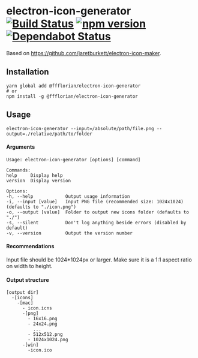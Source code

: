 # electron-icon-generator [![Build Status](https://action-badges.now.sh/ffflorian/electron-icon-generator)](https://github.com/ffflorian/electron-icon-generator/actions/) [![npm version](https://img.shields.io/npm/v/@ffflorian/electron-icon-generator.svg?style=flat)](https://www.npmjs.com/package/@ffflorian/electron-icon-generator) [![Dependabot Status](https://api.dependabot.com/badges/status?host=github&repo=ffflorian/electron-icon-generator)](https://dependabot.com)

Based on https://github.com/jaretburkett/electron-icon-maker.

## Installation

```
yarn global add @ffflorian/electron-icon-generator
# or
npm install -g @ffflorian/electron-icon-generator
```

## Usage

```
electron-icon-generator --input=/absolute/path/file.png --output=./relative/path/to/folder
```

#### Arguments

```
Usage: electron-icon-generator [options] [command]

Commands:
help     Display help
version  Display version

Options:
-h, --help            Output usage information
-i, --input [value]   Input PNG file (recommended size: 1024x1024) (defaults to "./icon.png")
-o, --output [value]  Folder to output new icons folder (defaults to "./")
-s, --silent          Don't log anything beside errors (disabled by default)
-v, --version         Output the version number
```

#### Recommendations

Input file should be 1024\*1024px or larger. Make sure it is a 1:1 aspect ratio on width to height.

#### Output structure

```
[output dir]
  -[icons]
    -[mac]
      - icon.icns
      -[png]
        - 16x16.png
        - 24x24.png
          ...
        - 512x512.png
        - 1024x1024.png
      -[win]
        -icon.ico
```
